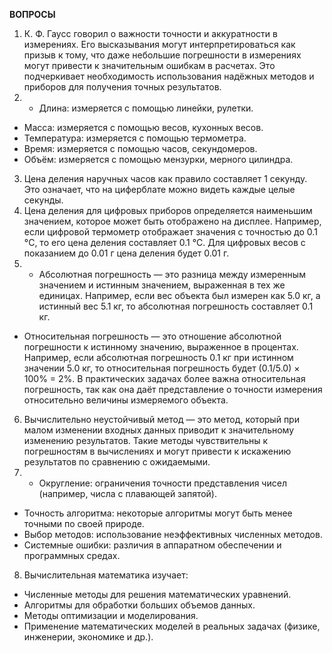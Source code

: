 **ВОПРОСЫ**

1) К. Ф. Гаусс говорил о важности точности и аккуратности в измерениях. Его высказывания могут интерпретироваться как призыв к тому, что даже небольшие погрешности в измерениях могут привести к значительным ошибкам в расчетах. Это подчеркивает необходимость использования надёжных методов и приборов для получения точных результатов.
2) - Длина: измеряется с помощью линейки, рулетки.
- Масса: измеряется с помощью весов, кухонных весов.
- Температура: измеряется с помощью термометра.
- Время: измеряется с помощью часов, секундомеров.
- Объём: измеряется с помощью мензурки, мерного цилиндра.
3) Цена деления наручных часов как правило составляет 1 секунду. Это означает, что на циферблате можно видеть каждые целые секунды.
4) Цена деления для цифровых приборов определяется наименьшим значением, которое может быть отображено на дисплее. Например, если цифровой термометр отображает значения с точностью до 0.1 °C, то его цена деления составляет 0.1 °C. Для цифровых весов с показанием до 0.01 г цена деления будет 0.01 г.
5) - Абсолютная погрешность — это разница между измеренным значением и истинным значением, выраженная в тех же единицах. Например, если вес объекта был измерен как 5.0 кг, а истинный вес 5.1 кг, то абсолютная погрешность составляет 0.1 кг.
- Относительная погрешность — это отношение абсолютной погрешности к истинному значению, выраженное в процентах. Например, если абсолютная погрешность 0.1 кг при истинном значении 5.0 кг, то относительная погрешность будет (0.1/5.0) × 100% = 2%.
В практических задачах более важна относительная погрешность, так как она даёт представление о точности измерения относительно величины измеряемого объекта.
6) Вычислительно неустойчивый метод — это метод, который при малом изменении входных данных приводит к значительному изменению результатов. Такие методы чувствительны к погрешностям в вычислениях и могут привести к искажению результатов по сравнению с ожидаемыми.
7) - Округление: ограничения точности представления чисел (например, числа с плавающей запятой).
- Точность алгоритма: некоторые алгоритмы могут быть менее точными по своей природе.
- Выбор методов: использование неэффективных численных методов.
- Системные ошибки: различия в аппаратном обеспечении и программных средах.
8) Вычислительная математика изучает:
- Численные методы для решения математических уравнений.
- Алгоритмы для обработки больших объемов данных.
- Методы оптимизации и моделирования.
- Применение математических моделей в реальных задачах (физике, инженерии, экономике и др.).